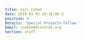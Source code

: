 ```yaml
---
title: Carl Cohen
date: 2018-01-02 20:10:00 Z
position: 6
Details: 'Special Projects Fellow '
Email: ccohen@dcscores.org
Section: staff
---
```


